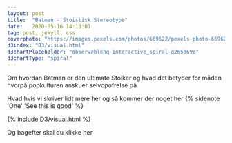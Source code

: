 ```yaml
---
layout: post
title:  "Batman - Stoistisk Stereotype"
date:   2020-05-16 14:18:01
tag: post, jekyll, css
coverphoto: "https://images.pexels.com/photos/669622/pexels-photo-669622.jpeg?w=640"
d3index: "D3/visual.html"
d3chartPlaceholder: "observablehq-interactive_spiral-d265b69c"
d3chartType: "spiral"
---
```



Om hvordan Batman er den ultimate Stoiker og hvad det betyder for måden hvorpå popkulturen anskuer selvopofrelse på
<!--more-->

Hvad hvis vi skriver lidt mere her og så kommer der noget her
{% sidenote 'One' 'See this is good' %}

 <div>{% include D3/visual.html %}</div> 
 

Og bagefter skal du klikke her



